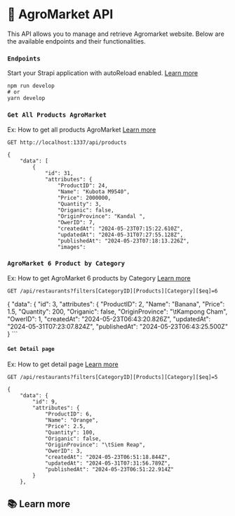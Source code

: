 # 🚀 AgroMarket API

This API allows you to manage and retrieve Agromarket website. Below are the available endpoints and their functionalities.

### `Endpoints`

Start your Strapi application with autoReload enabled. [Learn more]( )

```
npm run develop
# or
yarn develop
```

### `Get All Products AgroMarket`

Ex: How to get all products AgroMarket [Learn more](https://colorful-ball-607353d204.strapiapp.com/api/products?populate=*)

```
GET http://localhost:1337/api/products

```


```
{
    "data": [
        {
            "id": 31,
            "attributes": {
                "ProductID": 24,
                "Name": "Kubota M9540",
                "Price": 2000000,
                "Quantity": 3,
                "Origanic": false,
                "OriginProvince": "Kandal ",
                "OwerID": 7,
                "createdAt": "2024-05-23T07:15:22.610Z",
                "updatedAt": "2024-05-31T07:27:55.128Z",
                "publishedAt": "2024-05-23T07:18:13.226Z",
                "images": 
```



### `AgroMarket 6 Product by Category`

Ex: How to get AgroMarket 6 products by Category [Learn more](https://colorful-ball-607353d204.strapiapp.com/api/products?filters[categoryID][CategoryID][$eq]=${categoryId}&pagination[pageSize]=6&populate=*)



```
GET /api/restaurants?filters[CategoryID][Products][Category][$eq]=6
```


{
    "data": {
        "id": 3,
        "attributes": {
            "ProductID": 2,
            "Name": "Banana",
            "Price": 1.5,
            "Quantity": 200,
            "Origanic": false,
            "OriginProvince": "\tKampong Cham",
            "OwerID": 1,
            "createdAt": "2024-05-23T06:43:20.826Z",
            "updatedAt": "2024-05-31T07:23:07.824Z",
            "publishedAt": "2024-05-23T06:43:25.500Z"
        }
        ```




#### `Get Detail page `

Ex: How to get detail page [Learn more]([https://colorful-ball-607353d204.strapiapp.com/api/products?populate=*](https://colorful-ball-607353d204.strapiapp.com/api/products?filters[categoryID][CategoryID][$eq]=${categoryId}&pagination[pageSize]=5&populate=*))

```
GET /api/restaurants?filters[CategoryID][Products][Category][$eq]=5
```

```
{
    "data": {
        "id": 9,
        "attributes": {
            "ProductID": 6,
            "Name": "Orange",
            "Price": 2.5,
            "Quantity": 100,
            "Origanic": false,
            "OriginProvince": "\tSiem Reap",
            "OwerID": 3,
            "createdAt": "2024-05-23T06:51:18.844Z",
            "updatedAt": "2024-05-31T07:31:56.789Z",
            "publishedAt": "2024-05-23T06:51:22.914Z"
        }
    },
```


## 📚 Learn more




